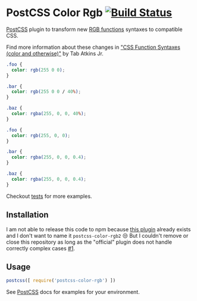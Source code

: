 # PostCSS Color Rgb [![Build Status][ci-img]][ci]

[PostCSS] plugin to transform new [RGB functions](https://drafts.csswg.org/css-color/#rgb-functions) syntaxes to compatible CSS.

Find more information about these changes in ["CSS Function Syntaxes (color and otherwise)"](http://www.xanthir.com/b4iW0) by Tab Atkins Jr.

[PostCSS]: https://github.com/postcss/postcss
[ci-img]:  https://travis-ci.org/7studio/postcss-color-rgb.svg
[ci]:      https://travis-ci.org/7studio/postcss-color-rgb

```css
.foo {
  color: rgb(255 0 0);
}

.bar {
  color: rgb(255 0 0 / 40%);
}

.baz {
  color: rgba(255, 0, 0, 40%);
}
```

```css
.foo {
  color: rgb(255, 0, 0);
}

.bar {
  color: rgba(255, 0, 0, 0.4);
}

.baz {
  color: rgba(255, 0, 0, 0.4);
}
```

Checkout [tests](index.test.js) for more examples.

## Installation

I am not able to release this code to npm because [this plugin](https://www.npmjs.com/package/postcss-color-rgb) already exists and I don't want to name it `postcss-color-rgb2` :unamused:
But I couldn't remove or close this repository as long as the "official" plugin does not handle correctly complex cases [#1](https://github.com/dmarchena/postcss-color-rgb/issues/1).

## Usage

```js
postcss([ require('postcss-color-rgb') ])
```

See [PostCSS] docs for examples for your environment.
